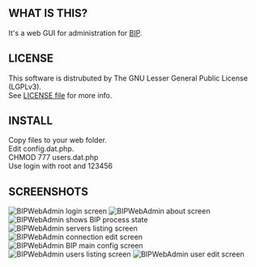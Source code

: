 WHAT IS THIS?
-------------

It's a web GUI for administration for [BIP](http://bip.milkypond.org/).

LICENSE
---------

This software is distrubuted by The GNU Lesser General Public License (LGPLv3).<br />
See [LICENSE file](https://github.com/MekDrop/BIPWebAdmin/blob/master/license.txt) for more info.

INSTALL
---------

Copy files to your web folder. <br />
Edit config.dat.php. <br />
CHMOD 777 users.dat.php<br />
Use login with root and 123456

SCREENSHOTS
-----------
![BIPWebAdmin login screen](https://raw.github.com/MekDrop/BIPWebAdmin/master/screenshots/login.png)
![BIPWebAdmin about screen](https://raw.github.com/MekDrop/BIPWebAdmin/master/screenshots/about.png)
![BIPWebAdmin shows BIP process state](https://github.com/MekDrop/BIPWebAdmin/master/screenshots/bip%20proxy%20state.png)
![BIPWebAdmin servers listing screen](https://raw.github.com/MekDrop/BIPWebAdmin/master/screenshots/servers.png)
![BIPWebAdmin connection edit screen](https://raw.github.com/MekDrop/BIPWebAdmin/master/screenshots/connection%20edit.png)
![BIPWebAdmin BIP main config screen](https://raw.github.com/MekDrop/BIPWebAdmin/master/screenshots/system%20config.png)
![BIPWebAdmin users listing screen](https://raw.github.com/MekDrop/BIPWebAdmin/master/screenshots/users.png)
![BIPWebAdmin user edit screen](https://raw.github.com/MekDrop/BIPWebAdmin/master/screenshots/user%20edit.png)